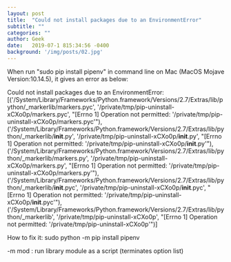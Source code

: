 ```yaml
---
layout: post
title:  "Could not install packages due to an EnvironmentError"
subtitle: ""
categories: ""
author: Geek
date:   2019-07-1 815:34:56 -0400
background: '/img/posts/02.jpg'
---
```


When run "sudo pip install pipenv" in command line on Mac (MacOS Mojave Version:10.14.5), it gives an error as below:

Could not install packages due to an EnvironmentError: [('/System/Library/Frameworks/Python.framework/Versions/2.7/Extras/lib/python/_markerlib/markers.pyc', '/private/tmp/pip-uninstall-xCXo0p/markers.pyc', "[Errno 1] Operation not permitted: '/private/tmp/pip-uninstall-xCXo0p/markers.pyc'"), ('/System/Library/Frameworks/Python.framework/Versions/2.7/Extras/lib/python/_markerlib/__init__.py', '/private/tmp/pip-uninstall-xCXo0p/__init__.py', "[Errno 1] Operation not permitted: '/private/tmp/pip-uninstall-xCXo0p/__init__.py'"), ('/System/Library/Frameworks/Python.framework/Versions/2.7/Extras/lib/python/_markerlib/markers.py', '/private/tmp/pip-uninstall-xCXo0p/markers.py', "[Errno 1] Operation not permitted: '/private/tmp/pip-uninstall-xCXo0p/markers.py'"), ('/System/Library/Frameworks/Python.framework/Versions/2.7/Extras/lib/python/_markerlib/__init__.pyc', '/private/tmp/pip-uninstall-xCXo0p/__init__.pyc', "[Errno 1] Operation not permitted: '/private/tmp/pip-uninstall-xCXo0p/__init__.pyc'"), ('/System/Library/Frameworks/Python.framework/Versions/2.7/Extras/lib/python/_markerlib', '/private/tmp/pip-uninstall-xCXo0p', "[Errno 1] Operation not permitted: '/private/tmp/pip-uninstall-xCXo0p'")]

How to fix it:
sudo python -m pip install pipenv

-m mod : run library module as a script (terminates option list)
